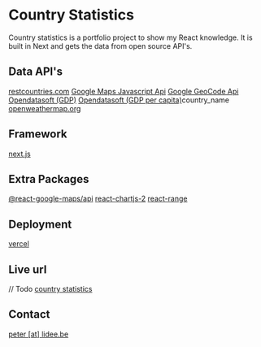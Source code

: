 # Country Statistics

Country statistics is a portfolio project to show my React knowledge. It is built in Next and gets the data from open source API's.

## Data API's

[restcountries.com](https://restcountries.com/)
[Google Maps Javascript Api](https://developers.google.com/maps/documentation/javascript/tutorial)
[Google GeoCode Api](https://developers.google.com/maps/documentation/geocoding/overview)
[Opendatasoft (GDP)](https://data.opendatasoft.com/explore/dataset/gdp-from-1960-to-2017%40euler-hermes/information/?disjunctive.country_name)
[Opendatasoft (GDP per capita)](https://data.opendatasoft.com/explore/dataset/gdp-1960-2017%40euler-hermes/information/?disjunctive.)country_name
[openweathermap.org](https://openweathermap.org/current)

## Framework

[next.js](https://nextjs.org/)

## Extra Packages

[@react-google-maps/api](https://www.npmjs.com/package/@react-google-maps/api)
[react-chartjs-2](https://www.npmjs.com/package/react-chartjs-2)
[react-range](https://www.npmjs.com/package/react-range)

## Deployment

[vercel](https://vercel.com/home)

## Live url

// Todo
[country statistics]()

## Contact

[peter [at] lidee.be](peter@lidee.be)